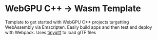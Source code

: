 # WebGPU C++ -> Wasm Template

Template to get started with WebGPU C++ projects targetting
WebAssembly via Emscripten. Easily build apps and then test
and deploy with Webpack. Uses [tinygltf](https://eliemichel.github.io/LearnWebGPU/introduction.html#)
to load glTF files

